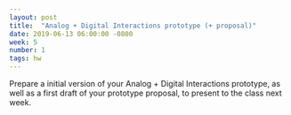 ```yaml
---
layout: post
title:  "Analog + Digital Interactions prototype (+ proposal)"
date: 2019-06-13 06:00:00 -0800
week: 5
number: 1
tags: hw
---
```


Prepare a initial version of your Analog + Digital Interactions prototype, as well as a first draft of your prototype proposal, to present to the class next week.
